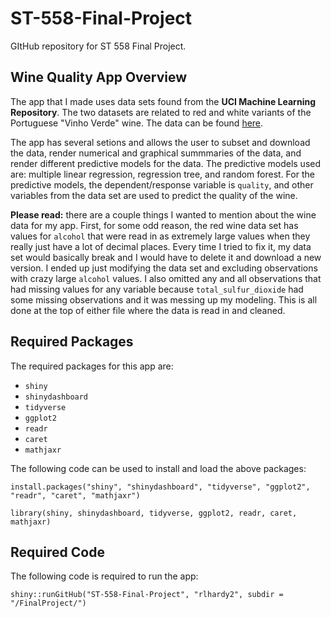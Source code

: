# ST-558-Final-Project
GItHub repository for ST 558 Final Project.

## Wine Quality App Overview

The app that I made uses data sets found from the **UCI Machine Learning Repository**. The two datasets are related to red and white variants of the Portuguese "Vinho Verde" wine. The data can be found [here](https://archive.ics.uci.edu/ml/datasets/wine+quality).

The app has several setions and allows the user to subset and download the data, render numerical and graphical summmaries of the data, and render different predictive models for the data. The predictive models used are: multiple linear regression, regression tree, and random forest. For the predictive models, the dependent/response variable is `quality`, and other variables from the data set are used to predict the quality of the wine.

**Please read:** there are a couple things I wanted to mention about the wine data for my app. First, for some odd reason, the red wine data set has values for `alcohol` that were read in as extremely large values when they really just have a lot of decimal places. Every time I tried to fix it, my data set would basically break and I would have to delete it and download a new version. I ended up just modifying the data set and excluding observations with crazy large `alcohol` values. I also omitted any and all observations that had missing values for any variable because `total_sulfur_dioxide` had some missing observations and it was messing up my modeling. This is all done at the top of either file where the data is read in and cleaned.

## Required Packages

The required packages for this app are:

* `shiny`
* `shinydashboard`
* `tidyverse`
* `ggplot2`
* `readr`
* `caret`
* `mathjaxr`

The following code can be used to install and load the above packages:

`install.packages("shiny", "shinydashboard", "tidyverse", "ggplot2", "readr", "caret", "mathjaxr")`

`library(shiny, shinydashboard, tidyverse, ggplot2, readr, caret, mathjaxr)`

## Required Code

The following code is required to run the app:

`shiny::runGitHub("ST-558-Final-Project", "rlhardy2", subdir = "/FinalProject/")`
